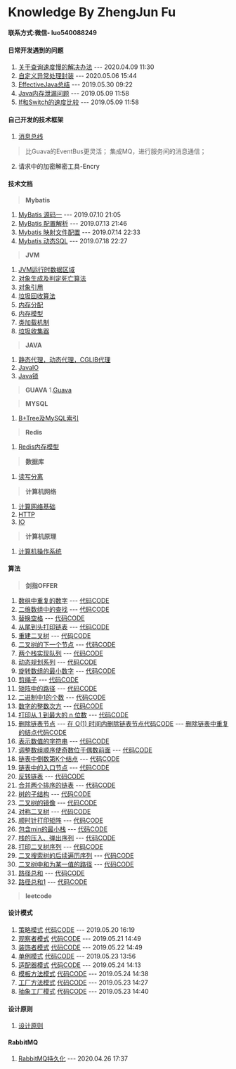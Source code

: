 Knowledge By ZhengJun Fu 
======
**联系方式:微信- luo540088249**

#### 日常开发遇到的问题
1. [关于查询速度慢的解决办法](./doc/mysql/查询缓慢解决办法.md) --- 2020.04.09 11:30
2. [自定义异常处理封装](https://github.com/LuoJhno/knowledge/tree/master/code/src/java_exception_wrapper) --- 2020.05.06 15:44
3. [EffectiveJava总结](./doc/effectiveJava/EffectiveJava总结.md) ---  2019.05.30 09:22
4. [Java内存泄漏问题](./doc/java/Java内存泄漏.md) --- 2019.05.09 11:58
5. [If和Switch的速度比较](./doc/java/If和Switch的速度比较.md) --- 2019.05.09 11:58
   

#### 自己开发的技术框架
1. [消息总线](https://github.com/LuoJhno/messageBus)   
  > 比Guava的EventBus更灵活；
    集成MQ，进行服务间的消息通信；
2. 请求中的加密解密工具-Encry


#### 技术文档
> **Mybatis**
1. [MyBatis 源码一](./doc/mybatis/Mybatis%20源码一简介.md)  --- 2019.07.10 21:05
2. [MyBatis 配置解析](./doc/mybatis/Mybatis%20源码二之配置解析.md)  --- 2019.07.13 21:46
3. [Mybatis 映射文件配置](./doc/mybatis/Mybatis%20映射文件配置.md)  --- 2019.07.14 22:33
4. [Mybatis 动态SQL](./doc/mybatis/Mybatis%20动态SQL.md)   --- 2019.07.18 22:27
> **JVM**  
1. [JVM运行时数据区域](./doc/jvm/JVM运行时数据区域.md)
2. [对象生成及判定死亡算法](./doc/jvm/JVM对象生成及判定死亡算法.md)
3. [对象引用](./doc/jvm/JVM对象引用.md)
4. [垃圾回收算法](./doc/jvm/JVM垃圾回收算法.md)
5. [内存分配](./doc/jvm/JVM内存分配.md)
6. [内存模型](./doc/jvm/JVM内存模型.md)
7. [类加载机制](./doc/jvm/JVM类加载机制.md)
8. [垃圾收集器](./doc/jvm/JVM垃圾收集器.md)
   
> **JAVA**
1. [静态代理，动态代理，CGLIB代理](./doc/java/静态代理，动态代理，CGLIB代理.md)
2. [JavaIO](./doc/java/JavaIO.md)
3. [Java锁](./doc/java/Java锁.md)
   
> **GUAVA**
1.[Guava](./doc/guava/Guava.md)

> **MYSQL**
1. [B+Tree及MySQL索引](./doc/mysql/B+Tree及MySQL索引.md)

> **Redis**
1. [Redis内存模型](./doc/redis/Redis内存模型.md)

> **数据库**
1. [读写分离](./doc/mysql/读写分离.md)
  
> **计算机网络**
1. [计算网络基础](./doc/computerNetwork/计算机网络基础.md)
2. [HTTP](./doc/computerNetwork/HTTP.md)
3. [IO](./doc/computerNetwork/IO.md)
> **计算机原理**
1. [计算机操作系统](./doc/operatingSystem/计算机操作系统.md)


#### 算法
> **剑指OFFER**
  1. [数组中重复的数字](./doc/algorithm/数组中重复的数字.md) --- [代码CODE](./code/src/algorithm/offer/Algorithm3.java)
  2. [二维数组中的查找](./doc/algorithm/二维数组中的查找.md) --- [代码CODE](./code/src/algorithm/offer/Algorithm4.java)
  3. [替换空格](https://github.com/LuoJhno/knowledge/blob/master/doc/algorithm/%E6%9B%BF%E6%8D%A2%E7%A9%BA%E6%A0%BC.md) --- [代码CODE](./code/src/algorithm/offer/Algorithm5.java)
  4. [从尾到头打印链表](./doc/algorithm/从尾到头打印链表.md) --- [代码CODE](./code/src/algorithm/offer/Algorithm6.java)
  5. [重建二叉树](./doc/algorithm/重建二叉树.md) --- [代码CODE](./code/src/algorithm/offer/Algorithm7.java)
  6. [二叉树的下一个节点](./doc/algorithm/二叉树的下一个节点.md) --- [代码CODE](./code/src/algorithm/offer/Algorithm8.java)
  7. [两个栈实现队列](./doc/algorithm/两个栈实现队列.md) --- [代码CODE](./code/src/algorithm/offer/Algorithm9.java)
  8. [动态规划系列](./doc/algorithm/动态规划系列.md) --- [代码CODE](./code/src/algorithm/offer/Algorithm10_1.java)
  9. [旋转数组的最小数字](./doc/algorithm/旋转数组的最小数字.md) --- [代码CODE](./code/src/algorithm/offer/Algorithm11.java)
  10. [剪绳子](./doc/algorithm/剪绳子.md) --- [代码CODE](./code/src/algorithm/offer/Algorithm14.java)
  11. [矩阵中的路径](./doc/algorithm/矩阵中的路径.md) --- [代码CODE](./code/src/algorithm/offer/Algorithm12.java)
  12. [二进制中1的个数](./doc/algorithm/二进制中1的个数.md) --- [代码CODE](./code/src/algorithm/offer/Algorithm15.java)
  13. [数字的整数次方](./doc/algorithm/数字的整数次方.md) --- [代码CODE](./code/src/algorithm/offer/Algorithm16.java)
  14. [打印从 1 到最大的 n 位数](./doc/algorithm/打印从%201%20到最大的%20n%20位数.md) --- [代码CODE](./code/src/algorithm/offer/Algorithm17.java)
  15. [删除链表节点](./doc/algorithm/在%20O(1)%20时间内删除链表节点.md) --- [在 O(1) 时间内删除链表节点代码CODE](./code/src/algorithm/offer/Algorithm18.java) --- [删除链表中重复的结点代码CODE](./code/src/algorithm/offer/Algorithm18_2.java)
  16. [表示数值的字符串](./doc/algorithm/表示数值的字符串.md) --- [代码CODE](./code/src/algorithm/offer/Algorithm20.java)
  17. [调整数组顺序使奇数位于偶数前面](./doc/algorithm/调整数组顺序使奇数位于偶数前面.md) --- [代码CODE](./code/src/algorithm/offer/Algorithm21.java)
  18. [链表中倒数第K个结点](./doc/algorithm/链表中倒数第K个结点.md) --- [代码CODE](./code/src/algorithm/offer/Algorithm22.java)
  19. [链表中的入口节点](./doc/algorithm/链表中环的入口节点.md) --- [代码CODE](./code/src/algorithm/offer/Algorithm23.java)
  20.  [反转链表](./doc/algorithm/反转链表.md) --- [代码CODE](./code/src/algorithm/offer/Algorithm24.java)
  21.  [合并两个排序的链表](./doc/algorithm/合并两个排序的链表.md) --- [代码CODE](./code/src/algorithm/offer/Algorithm25.java)
  22.  [树的子结构](./doc/algorithm/树的子结构.md) --- [代码CODE](./code/src/algorithm/offer/Algorithm26.java)
  23.  [二叉树的镜像](./doc/algorithm/二叉树的镜像.md) --- [代码CODE](./code/src/algorithm/offer/Algorithm27.java)
  24.  [对称二叉树](./doc/algorithm/对称二叉树.md) --- [代码CODE](./code/src/algorithm/offer/Algorithm28.java)
  25.  [顺时针打印矩阵](./doc/algorithm/顺时针打印矩阵.md) --- [代码CODE](./code/src/algorithm/offer/Algorithm29.java)
  26. [包含min的最小栈](./doc/algorithm/包含min的最小栈.md) --- [代码CODE](./code/src/algorithm/offer/Algorithm30.java)
  27. [栈的压入、弹出序列](./doc/algorithm/栈的压入、弹出序列.md) --- [代码CODE](./code/src/algorithm/offer/Algorithm31.java)
  28. [打印二叉树序列](./doc/algorithm/打印二叉树序列.md) --- [代码CODE](./code/src/algorithm/offer/Algorithm32_1.java)
  29. [二叉搜索树的后续遍历序列](./doc/algorithm/二叉搜索树的后序遍历序列.md) --- [代码CODE](./code/src/algorithm/offer/Algorithm33.java)
  30. [二叉树中和为某一值的路径](./doc/algorithm/二叉树中和为某一值的路径.md) --- [代码CODE](./code/src/algorithm/offer/Algorithm34_1.java)
  31. [路径总和](./doc/algorithm/路径总和.md) --- [代码CODE](./code/src/algorithm/offer/Algorithm34_2.java)
  32. [路径总和1](./doc/algorithm/路径总和.md) --- [代码CODE](./code/src/algorithm/offer/Algorithm34_3.java)


> **leetcode**

#### 设计模式
1. [策略模式](./doc/designPatterns/策略模式.md)   [代码CODE](https://github.com/LuoJhno/knowledge/tree/master/code/src/designPatterns/strategy) --- 2019.05.20 16:19
2. [观察者模式](./doc/designPatterns/观察者模式.md)   [代码CODE](https://github.com/LuoJhno/knowledge/tree/master/code/src/designPatterns/observer)  --- 2019.05.21 14:49
3. [装饰者模式](./doc/designPatterns/装饰者模式.md)   [代码CODE](https://github.com/LuoJhno/knowledge/tree/master/code/src/designPatterns/decorator)  --- 2019.05.22 14:49
4. [单例模式](./doc/designPatterns/单例模式.md)   [代码CODE](https://github.com/LuoJhno/knowledge/tree/master/code/src/designPatterns/singleton)  --- 2019.05.23 13:56
5. [适配器模式](./doc/designPatterns/适配器模式.md)   [代码CODE](https://github.com/LuoJhno/knowledge/tree/master/code/src/designPatterns/adapter)  --- 2019.05.24 14:13
6. [模板方法模式](./doc/designPatterns/模板方法模式.md)   [代码CODE](https://github.com/LuoJhno/knowledge/tree/master/code/src/designPatterns/template)  --- 2019.05.24 14:38
7. [工厂方法模式](./doc/designPatterns/工厂方法模式.md)   [代码CODE](https://github.com/LuoJhno/knowledge/tree/master/code/src/designPatterns/factory)  ---  2019.05.23 14:27
8. [抽象工厂模式](./doc/designPatterns/抽象工厂模式.md)   [代码CODE](https://github.com/LuoJhno/knowledge/tree/master/code/src/designPatterns/abstractFactory)  ---  2019.05.23 14:40


#### 设计原则
1. [设计原则](./doc/design/设计原则.md)


#### RabbitMQ
1. [RabbitMQ持久化](./doc/rabbitMQ/RabbitMQ持久化.md) --- 2020.04.26 17:37